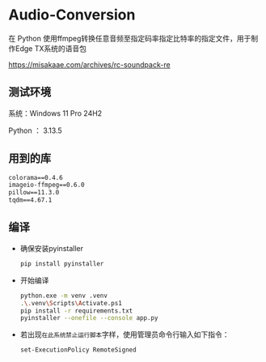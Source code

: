 # Audio-Conversion
在 Python 使用ffmpeg转换任意音频至指定码率指定比特率的指定文件，用于制作Edge TX系统的语音包

<https://misakaae.com/archives/rc-soundpack-re>

## 测试环境
系统：Windows 11 Pro 24H2

Python ： 3.13.5

## 用到的库
```txt
colorama==0.4.6
imageio-ffmpeg==0.6.0
pillow==11.3.0
tqdm==4.67.1
```

## 编译
+ 确保安装pyinstaller
  ```bash
  pip install pyinstaller
  ```
+ 开始编译
  ```bash
  python.exe -m venv .venv
  .\.venv\Scripts\Activate.ps1
  pip install -r requirements.txt
  pyinstaller --onefile --console app.py
  ```
+ 若出现`在此系统禁止运行脚本`字样，使用管理员命令行输入如下指令：
  ```bash
  set-ExecutionPolicy RemoteSigned
  ```
